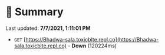 # 📖 Summary
Last updated: **7/7/2021, 1:11:01 PM**

- `GET` [https://Bhadwa-sala.toxicblte.repl.co](https://Bhadwa-sala.toxicblte.repl.co) - **Down** (120224ms)
